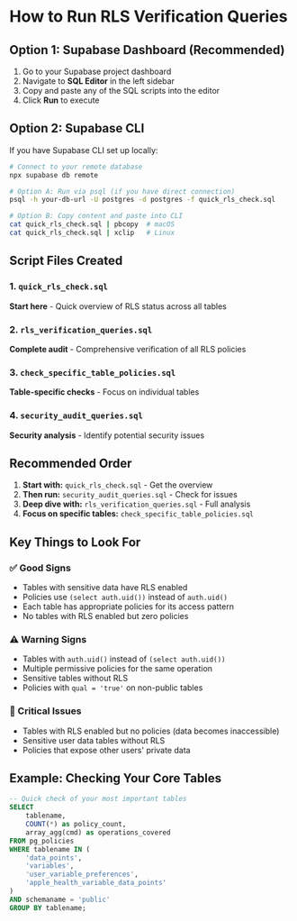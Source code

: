 # How to Run RLS Verification Queries

## Option 1: Supabase Dashboard (Recommended)

1. Go to your Supabase project dashboard
2. Navigate to **SQL Editor** in the left sidebar
3. Copy and paste any of the SQL scripts into the editor
4. Click **Run** to execute

## Option 2: Supabase CLI

If you have Supabase CLI set up locally:

```bash
# Connect to your remote database
npx supabase db remote

# Option A: Run via psql (if you have direct connection)
psql -h your-db-url -U postgres -d postgres -f quick_rls_check.sql

# Option B: Copy content and paste into CLI
cat quick_rls_check.sql | pbcopy  # macOS
cat quick_rls_check.sql | xclip   # Linux
```

## Script Files Created

### 1. `quick_rls_check.sql`
**Start here** - Quick overview of RLS status across all tables

### 2. `rls_verification_queries.sql` 
**Complete audit** - Comprehensive verification of all RLS policies

### 3. `check_specific_table_policies.sql`
**Table-specific checks** - Focus on individual tables

### 4. `security_audit_queries.sql`
**Security analysis** - Identify potential security issues

## Recommended Order

1. **Start with:** `quick_rls_check.sql` - Get the overview
2. **Then run:** `security_audit_queries.sql` - Check for issues
3. **Deep dive with:** `rls_verification_queries.sql` - Full analysis
4. **Focus on specific tables:** `check_specific_table_policies.sql`

## Key Things to Look For

### ✅ Good Signs
- Tables with sensitive data have RLS enabled
- Policies use `(select auth.uid())` instead of `auth.uid()`
- Each table has appropriate policies for its access pattern
- No tables with RLS enabled but zero policies

### ⚠️ Warning Signs
- Tables with `auth.uid()` instead of `(select auth.uid())`
- Multiple permissive policies for the same operation
- Sensitive tables without RLS
- Policies with `qual = 'true'` on non-public tables

### 🚨 Critical Issues
- Tables with RLS enabled but no policies (data becomes inaccessible)
- Sensitive user data tables without RLS
- Policies that expose other users' private data

## Example: Checking Your Core Tables

```sql
-- Quick check of your most important tables
SELECT 
    tablename,
    COUNT(*) as policy_count,
    array_agg(cmd) as operations_covered
FROM pg_policies 
WHERE tablename IN (
    'data_points', 
    'variables', 
    'user_variable_preferences',
    'apple_health_variable_data_points'
)
AND schemaname = 'public'
GROUP BY tablename;
``` 